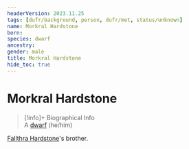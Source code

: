 ```yaml
---
headerVersion: 2023.11.25
tags: [dufr/background, person, dufr/met, status/unknown]
name: Morkral Hardstone
born:
species: dwarf
ancestry:
gender: male
title: Morkral Hardstone
hide_toc: true
---
```

# Morkral Hardstone
>[!info]+ Biographical Info  
> A [dwarf](<../../species/children-of-the-embodied-gods/dwarves/dwarves.md>) (he/him)

[Fallthra Hardstone](<./fallthra-hardstone.md>)'s brother. 